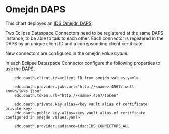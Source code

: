 # Omejdn DAPS

This chart deployes an [IDS Omejdn DAPS](https://github.com/Fraunhofer-AISEC/omejdn-server).

Two Eclipse Dataspace Connectors need to be registered at the same DAPS instance, to be able to talk to each other. Each connector is registered in the DAPS by an unique client ID and a correpsonding client certificate.

New connectors are configured in the omejdn _values.yaml_.

In each Eclipse Dataspace Connector configure the following properties to use the DAPS.
```properties
    edc.oauth.client.id=<client ID from omejdn values.yaml>

    edc.oauth.provider.jwks.url="http://<name>:4567/.well-known/jwks.json"
    edc.oauth.token.url="http://<name>:4567/token"

    edc.oauth.private.key.alias=<key vault alias of certificate private key>
    edc.oauth.public.key.alias=<key vault alias of certificate configured in omejdn values.yaml>

    edc.oauth.provider.audience=idsc:IDS_CONNECTORS_ALL
```